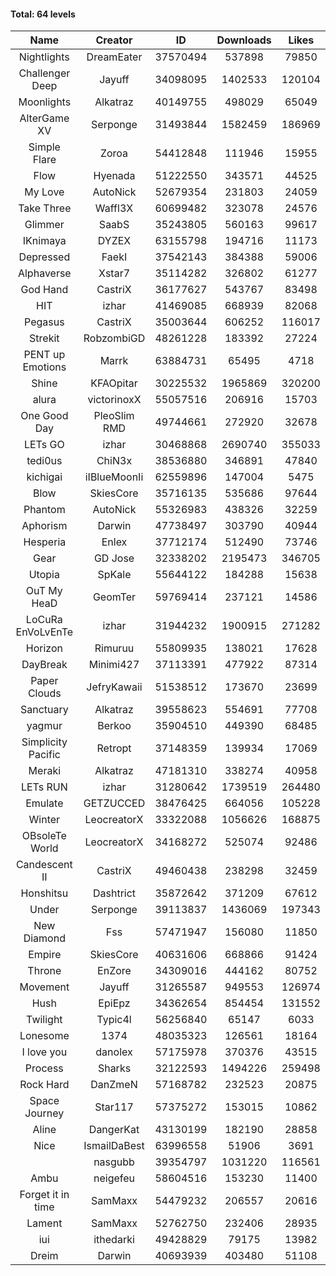 #### Total: 64 levels

| Name | Creator | ID | Downloads | Likes |
|:---:|:---:|:---:|:---:|:---:|
| Nightlights | DreamEater | 37570494 | 537898 | 79850
| Challenger Deep | Jayuff | 34098095 | 1402533 | 120104
| Moonlights | Alkatraz | 40149755 | 498029 | 65049
| AlterGame XV | Serponge | 31493844 | 1582459 | 186969
| Simple Flare | Zoroa | 54412848 | 111946 | 15955
| Flow | Hyenada | 51222550 | 343571 | 44525
| My Love | AutoNick | 52679354 | 231803 | 24059
| Take Three | Waffl3X | 60699482 | 323078 | 24576
| Glimmer | SaabS | 35243805 | 560163 | 99617
| IKnimaya | DYZEX | 63155798 | 194716 | 11173
| Depressed | FaekI | 37542143 | 384388 | 59006
| Alphaverse | Xstar7 | 35114282 | 326802 | 61277
| God Hand | CastriX | 36177627 | 543767 | 83498
| HIT | izhar | 41469085 | 668939 | 82068
| Pegasus | CastriX | 35003644 | 606252 | 116017
| Strekit | RobzombiGD | 48261228 | 183392 | 27224
| PENT up Emotions | Marrk | 63884731 | 65495 | 4718
| Shine | KFAOpitar | 30225532 | 1965869 | 320200
| alura | victorinoxX | 55057516 | 206916 | 15703
| One Good Day | PleoSlim RMD | 49744661 | 272920 | 32678
| LETs GO | izhar | 30468868 | 2690740 | 355033
| tedi0us | ChiN3x | 38536880 | 346891 | 47840
| kichigai | iIBlueMoonIi | 62559896 | 147004 | 5475
| Blow | SkiesCore | 35716135 | 535686 | 97644
| Phantom | AutoNick | 55326983 | 438326 | 32259
| Aphorism | Darwin | 47738497 | 303790 | 40944
| Hesperia | Enlex | 37712174 | 512490 | 73746
| Gear | GD Jose | 32338202 | 2195473 | 346705
| Utopia | SpKale | 55644122 | 184288 | 15638
| OuT My HeaD | GeomTer | 59769414 | 237121 | 14586
| LoCuRa EnVoLvEnTe | izhar | 31944232 | 1900915 | 271282
| Horizon | Rimuruu | 55809935 | 138021 | 17628
| DayBreak | Minimi427 | 37113391 | 477922 | 87314
| Paper Clouds | JefryKawaii | 51538512 | 173670 | 23699
| Sanctuary | Alkatraz | 39558623 | 554691 | 77708
| yagmur | Berkoo | 35904510 | 449390 | 68485
| Simplicity Pacific | Retropt | 37148359 | 139934 | 17069
| Meraki | Alkatraz | 47181310 | 338274 | 40958
| LETs  RUN | izhar | 31280642 | 1739519 | 264480
| Emulate | GETZUCCED | 38476425 | 664056 | 105228
| Winter | LeocreatorX | 33322088 | 1056626 | 168875
| OBsoleTe World | LeocreatorX | 34168272 | 525074 | 92486
| Candescent II | CastriX | 49460438 | 238298 | 32459
| Honshitsu | Dashtrict | 35872642 | 371209 | 67612
| Under | Serponge | 39113837 | 1436069 | 197343
| New Diamond | Fss | 57471947 | 156080 | 11850
| Empire | SkiesCore | 40631606 | 668866 | 91424
| Throne | EnZore | 34309016 | 444162 | 80752
| Movement | Jayuff | 31265587 | 949553 | 126974
| Hush | EpiEpz | 34362654 | 854454 | 131552
| Twilight | Typic4l | 56256840 | 65147 | 6033
| Lonesome | 1374 | 48035323 | 126561 | 18164
| I love you | danolex | 57175978 | 370376 | 43515
| Process | Sharks | 32122593 | 1494226 | 259498
| Rock Hard | DanZmeN | 57168782 | 232523 | 20875
| Space Journey | Star117 | 57375272 | 153015 | 10862
| Aline | DangerKat | 43130199 | 182190 | 28858
| Nice | IsmailDaBest | 63996558 | 51906 | 3691
|   | nasgubb | 39354797 | 1031220 | 116561
| Ambu | neigefeu | 58604516 | 153230 | 11400
| Forget it in time | SamMaxx | 54479232 | 206557 | 20616
| Lament | SamMaxx | 52762750 | 232406 | 28935
| iui | ithedarki | 49428829 | 79175 | 13982
| Dreim | Darwin | 40693939 | 403480 | 51108
